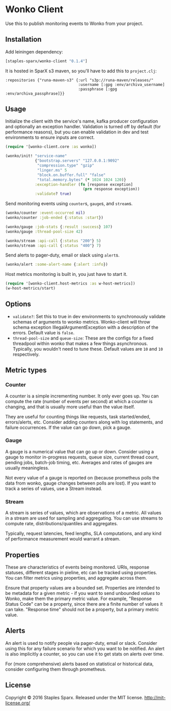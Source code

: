 # Wonko Client

Use this to publish monitoring events to Wonko from your project.

## Installation

Add leiningen dependency:
```clojure
[staples-sparx/wonko-client "0.1.4"]
```

It is hosted in SparX s3 maven, so you'll have to add this to `project.clj`:
```
:repositories {"runa-maven-s3" {:url "s3p://runa-maven/releases/"
                                :username [:gpg :env/archiva_username]
                                :passphrase [:gpg :env/archiva_passphrase]}}
```
## Usage

Initialize the client with the service's name, kafka producer configuration and optionally an exception handler. Validation is turned off by default (for performance reasons), but you can enable validation in dev and test environments to ensure inputs are correct.

```clojure
(require '[wonko-client.core :as wonko])

(wonko/init! "service-name"
             {"bootstrap.servers" "127.0.0.1:9092"
              "compression.type" "gzip"
              "linger.ms" 5
              "block.on.buffer.full" "false"
              "total.memory.bytes" (* 1024 1024 120)}
             :exception-handler (fn [response exception]
                                  (prn response exception))
             :validate? true)
```

Send monitoring events using `counter`s, `gauge`s, and `stream`s.
```clojure
(wonko/counter :event-occurred nil)
(wonko/counter :job-ended {:status :start})

(wonko/gauge :job-stats {:result :success} 107)
(wonko/gauge :thread-pool-size 42)

(wonko/stream :api-call {:status "200"} 5)
(wonko/stream :api-call {:status "400"} 7)
```

Send alerts to pager-duty, email or slack using `alert`s.
```clojure
(wonko/alert :some-alert-name {:alert :info})
```

Host metrics monitoring is built in, you just have to start it.
```clojure
(require '[wonko-client.host-metrics :as w-host-metrics])
(w-host-metrics/start)
```
## Options

- `validate?`: Set this to true in dev environments to synchronously validate schemas of arguments to wonko metrics. Wonko-client will throw schema exception IllegalArgumentException with a description of the errors. Default value is `false`.
- `thread-pool-size` and `queue-size`: These are the configs for a fixed threadpool within wonko that makes a few things asynchronous. Typically, you wouldn't need to tune these. Default values are `10` and `10` respectively.

## Metric types
### Counter
A counter is a simple incrementing number. It only ever goes up. You can compute the rate (number of events per second) at which a counter is changing, and that is usually more useful than the value itself.

They are useful for counting things like requests, task started/ended, errors/alerts, etc. Consider adding counters along with log statements, and failure occurrences. If the value can go down, pick a gauge.
### Gauge
A gauge is a numerical value that can go up or down. Consider using a gauge to monitor in-progress requests, queue size, current thread count, pending jobs, batch-job timing, etc. Averages and rates of gauges are usually meaningless.

Not every value of a gauge is reported on (because prometheus polls the data from wonko, gauge changes between polls are lost). If you want to track a series of values, use a Stream instead.
### Stream
A stream is series of values, which are observations of a metric. All values in a stream are used for sampling and aggregating. You can use streams to compute rate, distributions/quantiles and aggregates.

Typically, request latencies, feed lengths, SLA computations, and any kind of performance measurement would warrant a stream.

## Properties
These are characteristics of events being monitored. URIs, response statuses, different stages in pieline, etc can be tracked using properties. You can filter metrics using properties, and aggregate across them.

Ensure that property values are a bounded set. Properties are intended to be metadata for a given metric - if you want to send unbounded _values_ to Wonko, make them the primary metric value.
For example, "Response Status Code" can be a property, since there are a finite number of values it can take. "Response time" should not be a property, but a primary metric value.

## Alerts
An alert is used to notify people via pager-duty, email or slack. Consider using this for any failure scenario for which you want to be notified. An alert is also implicitly a counter, so you can use it to get stats on alerts over time.

For (more comprehensive) alerts based on statistical or historical data, consider configuring them through prometheus.

## License
Copyright © 2016 Staples Sparx.
Released under the MIT license.
http://mit-license.org/
